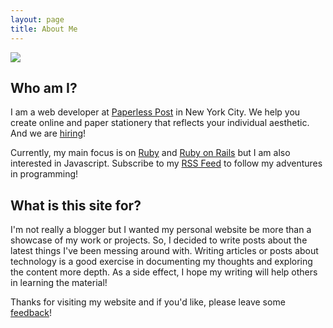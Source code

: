 ```yaml
---
layout: page
title: About Me
---
```


<div class="profile-picture">
  <img src="https://1.gravatar.com/avatar/2341c25ab7f4284c4c3d991b5318f8ad?d=https%3A%2F%2Fidenticons.github.com%2Fa8adfc15ac1e7baf833fab9d42a2bcd5.png&r=x&s=150" />
</div>

## Who am I?
I am a web developer at [Paperless Post] in New York City.
We help you create online and paper stationery that reflects your individual aesthetic.
And we are [hiring]!  

Currently, my main focus is on [Ruby] and [Ruby on Rails] but I am also interested in Javascript.
Subscribe to my [RSS Feed] to follow my adventures in programming!

## What is this site for?
I'm not really a blogger but I wanted my personal website be more than a showcase of my work or projects.
So, I decided to write posts about the latest things I've been messing around with.
Writing articles or posts about technology is a good exercise in documenting my thoughts and exploring the
content more depth. As a side effect, I hope my writing will help others in learning the material!  

Thanks for visiting my website and if you'd like, please leave some [feedback]!

[Paperless Post]: http://paperlesspost.com
[hiring]: http://www.paperlesspost.com/about/jobs
[Ruby]: https://ruby-lang.org/
[RSS Feed]: atom.xml
[Ruby on Rails]: http://rubyonrails.org/
[feedback]: https://github.com/ivantsepp/ivantsepp.github.io/issues/new
